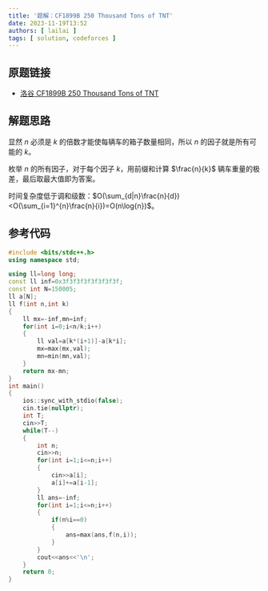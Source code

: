 ```yaml
---
title: '题解：CF1899B 250 Thousand Tons of TNT'
date: 2023-11-19T13:52
authors: [ lailai ]
tags: [ solution, codeforces ]
---
```


## 原题链接

- [洛谷 CF1899B 250 Thousand Tons of TNT](https://www.luogu.com.cn/problem/CF1899B)

<!-- truncate -->

## 解题思路

显然 $n$ 必须是 $k$ 的倍数才能使每辆车的箱子数量相同，所以 $n$ 的因子就是所有可能的 $k$。

枚举 $n$ 的所有因子，对于每个因子 $k$，用前缀和计算 $\frac{n}{k}$ 辆车重量的极差，最后取最大值即为答案。

时间复杂度低于调和级数：$O(\sum_{d|n}\frac{n}{d})<O(\sum_{i=1}^{n}\frac{n}{i})=O(n\log{n})$。

## 参考代码

```cpp
#include <bits/stdc++.h>
using namespace std;

using ll=long long;
const ll inf=0x3f3f3f3f3f3f3f3f;
const int N=150005;
ll a[N];
ll f(int n,int k)
{
	ll mx=-inf,mn=inf;
	for(int i=0;i<n/k;i++)
	{
		ll val=a[k*(i+1)]-a[k*i];
		mx=max(mx,val);
		mn=min(mn,val);
	}
	return mx-mn;
}
int main()
{
	ios::sync_with_stdio(false);
	cin.tie(nullptr);
	int T;
	cin>>T;
	while(T--)
	{
		int n;
		cin>>n;
		for(int i=1;i<=n;i++)
		{
			cin>>a[i];
			a[i]+=a[i-1];
		}
		ll ans=-inf;
		for(int i=1;i<=n;i++)
		{
			if(n%i==0)
			{
				ans=max(ans,f(n,i));
			}
		}
		cout<<ans<<'\n';
	}
	return 0;
}
```
